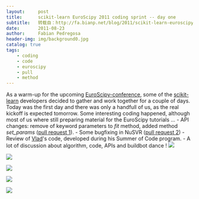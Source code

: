 ```yaml
---
layout:     post
title:      scikit-learn EuroScipy 2011 coding sprint -- day one
subtitle:   转载自：http://fa.bianp.net/blog/2011/scikit-learn-euroscipy-2011-coding-sprint-day-one/
date:       2011-08-23
author:     Fabian Pedregosa
header-img: img/background0.jpg
catalog: true
tags:
    - coding
    - code
    - euroscipy
    - pull
    - method
---
```


As a warm-up for the upcoming [EuroScipy-conference](http://www.euroscipy.org/conference/euroscipy2011), some of the
[scikit-learn](http://scikit-learn.sf.net/.) developers decided to gather and work together for a
couple of days. Today was the first day and there was only a handfull of
us, as the real kickoff is expected tomorrow. Some interesting coding
happened, although most of us where still preparing material for the
EuroScipy tutorials ... - API changes: remove of keyword parameters to
*fit* method, added method *set_params* ([pull request 1](https://github.com/scikit-learn/scikit-learn/pull/306)). - Some
bugfixing in NuSVR ([pull request 2](https://github.com/scikit-learn/scikit-learn/pull/315)) - Review of [Vlad](http://vene.ro/.)'s code,
developed during his Summer of Code program. - A lot of discussion about
algorithm, code, APIs and buildbot dance !
![](http://fseoane.net/blog/uploads/2011/08/IMG_0076-150x150.jpg)

![](http://fa.bianp.net/blog/2011/scikit-learn-euroscipy-2011-coding-sprint-day-one/uploads/2011/08/Picture-3-150x150.png)

![](http://fa.bianp.net/blog/2011/scikit-learn-euroscipy-2011-coding-sprint-day-one/uploads/2011/08/IMG_0074-150x150.jpg)

![](http://fa.bianp.net/blog/2011/scikit-learn-euroscipy-2011-coding-sprint-day-one/uploads/2011/08/Picture-5-150x150.png)

![](http://fa.bianp.net/blog/2011/scikit-learn-euroscipy-2011-coding-sprint-day-one/uploads/2011/08/emanuelle-150x150.jpg)


